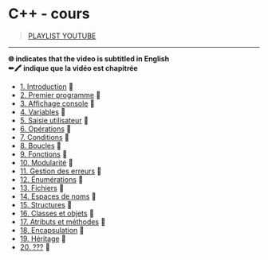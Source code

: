 # C++ - cours

> [PLAYLIST YOUTUBE](https://www.youtube.com/playlist?list=PLrSOXFDHBtfFKOzlm5iCBeXDTLxXdmxpx)

---

**🌐 indicates that the video is subtitled in English**<br>
**✏🖍 indique que la vidéo est chapitrée**

+ [1. Introduction](https://www.youtube.com/watch?v=f3UVQPbw32w) 🔢
+ [2. Premier programme](https://www.youtube.com/watch?v=FjG4HYo-Jm0) 🔢
+ [3. Affichage console](https://www.youtube.com/watch?v=lS4sXuTXkyI) 🔢
+ [4. Variables](https://www.youtube.com/watch?v=3exIzj5MYzU) 🔢
+ [5. Saisie utilisateur](https://www.youtube.com/watch?v=tkCCUzIErNU) 🔢
+ [6. Opérations](https://www.youtube.com/watch?v=CZ03XvQySsY) 🔢
+ [7. Conditions](https://www.youtube.com/watch?v=TcqdKWAK894) 🔢
+ [8. Boucles](https://www.youtube.com/watch?v=blot7YV0MH4) 🔢
+ [9. Fonctions](https://www.youtube.com/watch?v=2CzOycVN-FY) 🔢
+ [10. Modularité](https://www.youtube.com/watch?v=-bnCYbP15a8) 🔢
+ [11. Gestion des erreurs](https://www.youtube.com/watch?v=6MnuOOr1iZ8) 🔢
+ [12. Énumérations](https://www.youtube.com/watch?v=q6AUExuGhyU) 🔢
+ [13. Fichiers](https://www.youtube.com/watch?v=s98HCale71U) 🔢
+ [14. Espaces de noms](https://www.youtube.com/watch?v=vMrIyb6PhwM) 🔢
+ [15. Structures](https://www.youtube.com/watch?v=G4VYMrejP70) 🔢
+ [16. Classes et objets](https://www.youtube.com/watch?v=sFdFzlbMKVs) 🔢
+ [17. Atributs et méthodes](https://www.youtube.com/watch?v=a0_xBdcLd0Y) 🔢
+ [18. Encapsulation](https://www.youtube.com/watch?v=50ChszaNyMU) 🔢
+ [19. Héritage](https://www.youtube.com/watch?v=Z1R-q8mlGbs) 🔢
+ [20. ???](#) 🔢
